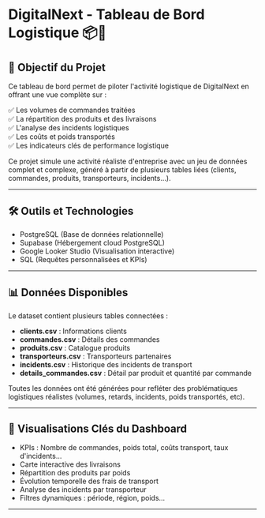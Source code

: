 # DigitalNext - Tableau de Bord Logistique 📦🚛

## 🎯 Objectif du Projet

Ce tableau de bord permet de piloter l'activité logistique de DigitalNext en offrant une vue complète sur :

✅ Les volumes de commandes traitées  
✅ La répartition des produits et des livraisons  
✅ L'analyse des incidents logistiques  
✅ Les coûts et poids transportés  
✅ Les indicateurs clés de performance logistique  

Ce projet simule une activité réaliste d'entreprise avec un jeu de données complet et complexe, généré à partir de plusieurs tables liées (clients, commandes, produits, transporteurs, incidents…).

---

## 🛠️ Outils et Technologies

- PostgreSQL (Base de données relationnelle)  
- Supabase (Hébergement cloud PostgreSQL)  
- Google Looker Studio (Visualisation interactive)  
- SQL (Requêtes personnalisées et KPIs)  

---

## 📊 Données Disponibles

Le dataset contient plusieurs tables connectées :

- **clients.csv** : Informations clients  
- **commandes.csv** : Détails des commandes  
- **produits.csv** : Catalogue produits  
- **transporteurs.csv** : Transporteurs partenaires  
- **incidents.csv** : Historique des incidents de transport  
- **details_commandes.csv** : Détail par produit et quantité par commande  

Toutes les données ont été générées pour refléter des problématiques logistiques réalistes (volumes, retards, incidents, poids transportés, etc).

---

## 🚀 Visualisations Clés du Dashboard

- KPIs : Nombre de commandes, poids total, coûts transport, taux d'incidents…  
- Carte interactive des livraisons  
- Répartition des produits par poids  
- Évolution temporelle des frais de transport  
- Analyse des incidents par transporteur  
- Filtres dynamiques : période, région, poids…  

---


